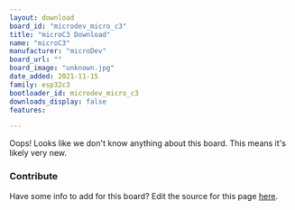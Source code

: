 ```yaml
---
layout: download
board_id: "microdev_micro_c3"
title: "microC3 Download"
name: "microC3"
manufacturer: "microDev"
board_url: ""
board_image: "unknown.jpg"
date_added: 2021-11-15
family: esp32c3
bootloader_id: microdev_micro_c3
downloads_display: false
features:

---
```


Oops! Looks like we don't know anything about this board. This means it's likely very new.

### Contribute
Have some info to add for this board? Edit the source for this page [here](https://github.com/adafruit/circuitpython-org/edit/master/_board/{{page.board_id}}.md).
